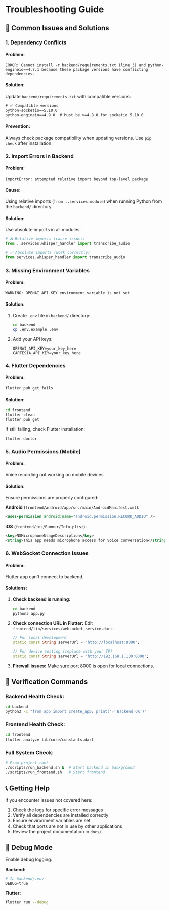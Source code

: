 # Troubleshooting Guide

## 🐛 Common Issues and Solutions

### **1. Dependency Conflicts**

#### Problem:
```
ERROR: Cannot install -r backend/requirements.txt (line 3) and python-engineio==4.7.1 because these package versions have conflicting dependencies.
```

#### Solution:
Update `backend/requirements.txt` with compatible versions:
```txt
# ✅ Compatible versions
python-socketio==5.10.0
python-engineio==4.9.0  # Must be >=4.8.0 for socketio 5.10.0
```

#### Prevention:
Always check package compatibility when updating versions. Use `pip check` after installation.

### **2. Import Errors in Backend**

#### Problem:
```
ImportError: attempted relative import beyond top-level package
```

#### Cause:
Using relative imports (`from ..services.module`) when running Python from the `backend/` directory.

#### Solution:
Use absolute imports in all modules:
```python
# ❌ Relative imports (cause issues)
from ..services.whisper_handler import transcribe_audio

# ✅ Absolute imports (work correctly)
from services.whisper_handler import transcribe_audio
```

### **3. Missing Environment Variables**

#### Problem:
```
WARNING: OPENAI_API_KEY environment variable is not set
```

#### Solution:
1. Create `.env` file in `backend/` directory:
   ```bash
   cd backend
   cp .env.example .env
   ```

2. Add your API keys:
   ```env
   OPENAI_API_KEY=your_key_here
   CARTESIA_API_KEY=your_key_here
   ```

### **4. Flutter Dependencies**

#### Problem:
```
flutter pub get fails
```

#### Solution:
```bash
cd frontend
flutter clean
flutter pub get
```

If still failing, check Flutter installation:
```bash
flutter doctor
```

### **5. Audio Permissions (Mobile)**

#### Problem:
Voice recording not working on mobile devices.

#### Solution:
Ensure permissions are properly configured:

**Android** (`frontend/android/app/src/main/AndroidManifest.xml`):
```xml
<uses-permission android:name="android.permission.RECORD_AUDIO" />
```

**iOS** (`frontend/ios/Runner/Info.plist`):
```xml
<key>NSMicrophoneUsageDescription</key>
<string>This app needs microphone access for voice conversation</string>
```

### **6. WebSocket Connection Issues**

#### Problem:
Flutter app can't connect to backend.

#### Solutions:

1. **Check backend is running:**
   ```bash
   cd backend
   python3 app.py
   ```

2. **Check connection URL in Flutter:**
   Edit `frontend/lib/services/websocket_service.dart`:
   ```dart
   // For local development
   static const String serverUrl = 'http://localhost:8000';
   
   // For device testing (replace with your IP)
   static const String serverUrl = 'http://192.168.1.100:8000';
   ```

3. **Firewall issues:**
   Make sure port 8000 is open for local connections.

## 🔧 **Verification Commands**

### Backend Health Check:
```bash
cd backend
python3 -c "from app import create_app; print('✅ Backend OK')"
```

### Frontend Health Check:
```bash
cd frontend
flutter analyze lib/core/constants.dart
```

### Full System Check:
```bash
# From project root
./scripts/run_backend.sh &  # Start backend in background
./scripts/run_frontend.sh   # Start frontend
```

## 📞 **Getting Help**

If you encounter issues not covered here:

1. Check the logs for specific error messages
2. Verify all dependencies are installed correctly
3. Ensure environment variables are set
4. Check that ports are not in use by other applications
5. Review the project documentation in `docs/`

## 🐞 **Debug Mode**

Enable debug logging:

**Backend:**
```python
# In backend/.env
DEBUG=true
```

**Flutter:**
```bash
flutter run --debug
``` 